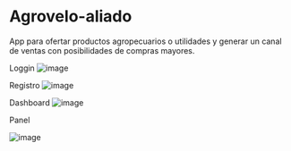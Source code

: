 # Agrovelo-aliado
App para ofertar productos agropecuarios o utilidades y generar un canal de ventas con posibilidades de compras mayores.

Loggin
![image](https://github.com/D3C0D1/Agrovelo-aliado/assets/124421179/0a9baf72-71cb-4b58-b7c7-507a20d1cea9)

Registro
![image](https://github.com/D3C0D1/Agrovelo-aliado/assets/124421179/d5191c6a-e220-4f53-b99e-e2f4b3620af7)

Dashboard
![image](https://github.com/D3C0D1/Agrovelo-aliado/assets/124421179/55bd7fe5-1411-447f-869a-5f430b801198)

Panel

![image](https://github.com/D3C0D1/Agrovelo-aliado/assets/124421179/e477a58d-280b-4d58-bba7-5aef5382d295)



